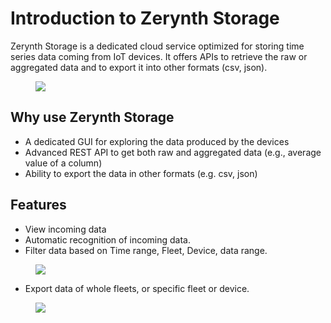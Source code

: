 # **Introduction to Zerynth Storage**

Zerynth Storage is a dedicated cloud service optimized for storing time series data coming from IoT devices.
It offers APIs to retrieve the raw or aggregated data and to export it into other formats (csv, json).


<figure>
  <a data-fancybox="gallery" href="../img/01-zstorage.png">
  <img src="../img/01-zstorage.png"/>
  </a>
</figure>

## Why use Zerynth Storage

- A dedicated GUI for exploring the data produced by the devices
- Advanced REST API to get both raw and aggregated data (e.g., average value of a column)
- Ability to export the data in other formats (e.g. csv, json)

## Features

- View incoming data 
- Automatic recognition of incoming data.
- Filter data based on Time range, Fleet, Device, data range.
<figure>
  <a data-fancybox="gallery" href="../img/02-zstorage_filter.jpg">
  <img src="../img/02-zstorage_filter.jpg"/>
  </a>
</figure>

- Export data of whole fleets, or specific fleet or device.

<figure>
  <a data-fancybox="gallery" href="../img/07-zstorage_export.png">
  <img src="../img/07-zstorage_export.png"/>
  </a>
</figure>